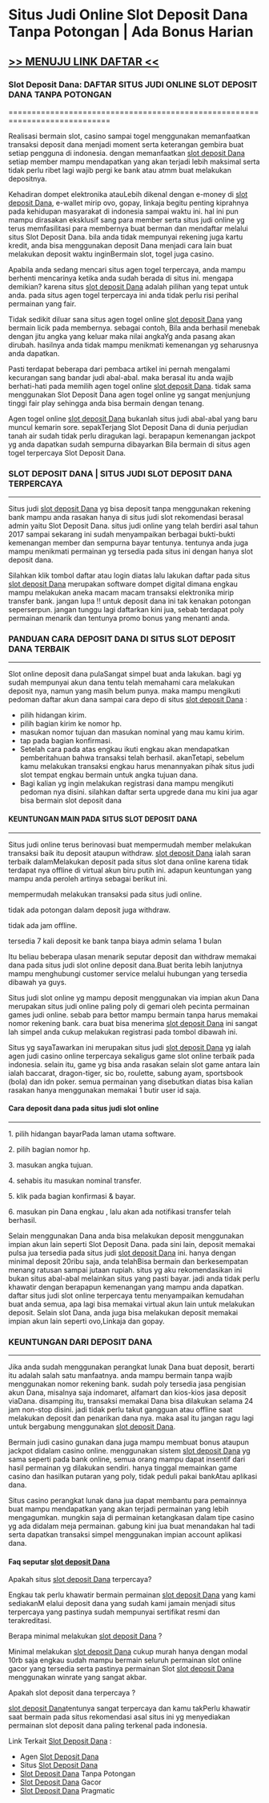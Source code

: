 # Situs Judi Online Slot Deposit Dana Tanpa Potongan | Ada Bonus Harian

## [ >> MENUJU LINK DAFTAR << ](https://urlink.id/JTNW6)

### Slot Deposit Dana: DAFTAR SITUS JUDI ONLINE SLOT DEPOSIT DANA TANPA POTONGAN
============================================================================

Realisasi bermain slot, casino sampai togel menggunakan memanfaatkan transaksi deposit dana menjadi moment serta keterangan gembira buat setiap pengguna di indonesia. dengan memanfaatkan [slot deposit Dana](https://www.akibadental.com/blog/data/slot-deposit-dana/) setiap member mampu mendapatkan yang akan terjadi lebih maksimal serta tidak perlu ribet lagi wajib pergi ke bank atau atmm buat melakukan depositnya.

Kehadiran dompet elektronika atauLebih dikenal dengan e-money di [slot deposit Dana](https://www.akibadental.com/blog/data/slot-deposit-dana/), e-wallet mirip ovo, gopay, linkaja begitu penting kiprahnya pada kehidupan masyarakat di indonesia sampai waktu ini. hal ini pun mampu dirasakan eksklusif sang para member serta situs judi online yg terus memfasilitasi para membernya buat berman dan mendaftar melalui situs Slot Deposit Dana. bila anda tidak mempunyai rekening juga kartu kredit, anda bisa menggunakan deposit Dana menjadi cara lain buat melakukan deposit waktu inginBermain slot, togel juga casino.

Apabila anda sedang mencari situs agen togel terpercaya, anda mampu berhenti mencarinya ketika anda sudah berada di situs ini. mengapa demikian? karena situs [slot deposit Dana](https://www.akibadental.com/blog/data/slot-deposit-dana/) adalah pilihan yang tepat untuk anda. pada situs agen togel terpercaya ini anda tidak perlu risi perihal permainan yang fair.

Tidak sedikit diluar sana situs agen togel online [slot deposit Dana](https://www.akibadental.com/blog/data/slot-deposit-dana/) yang bermain licik pada membernya. sebagai contoh, Bila anda berhasil menebak dengan jitu angka yang keluar maka nilai angkaYg anda pasang akan dirubah. hasilnya anda tidak mampu menikmati kemenangan yg seharusnya anda dapatkan.

Pasti terdapat beberapa dari pembaca artikel ini pernah mengalami kecurangan sang bandar judi abal-abal. maka berasal itu anda wajib berhati-hati pada memilih agen togel online [slot deposit Dana](https://www.akibadental.com/blog/data/slot-deposit-dana/). tidak sama menggunakan Slot Deposit Dana agen togel online yg sangat menjunjung tinggi fair play sehingga anda bisa bermain dengan tenang.

Agen togel online [slot deposit Dana](https://www.akibadental.com/blog/data/slot-deposit-dana/) bukanlah situs judi abal-abal yang baru muncul kemarin sore. sepakTerjang Slot Deposit Dana di dunia perjudian tanah air sudah tidak perlu diragukan lagi. berapapun kemenangan jackpot yg anda dapatkan sudah sempurna dibayarkan Bila bermain di situs agen togel terpercaya Slot Deposit Dana.

### **SLOT DEPOSIT DANA | SITUS JUDI SLOT DEPOSIT DANA TERPERCAYA**
---------------------------------------------------------------

Situs judi [slot deposit Dana](https://www.akibadental.com/blog/data/slot-deposit-dana/) yg bisa deposit tanpa menggunakan rekening bank mampu anda rasakan hanya di situs judi slot rekomendasi berasal admin yaitu Slot Deposit Dana. situs judi online yang telah berdiri asal tahun 2017 sampai sekarang ini sudah menyampaikan berbagai bukti-bukti kemenangan member dan sempurna bayar tentunya. tentunya anda juga mampu menikmati permainan yg tersedia pada situs ini dengan hanya slot deposit dana.

Silahkan klik tombol daftar atau login diatas lalu lakukan daftar pada situs [slot deposit Dana](https://www.akibadental.com/blog/data/slot-deposit-dana/) merupakan software dompet digital dimana engkau mampu melakukan aneka macam macam transaksi elektronika mirip transfer bank. jangan lupa !! untuk deposit dana ini tak kenakan potongan seperserpun. jangan tunggu lagi daftarkan kini jua, sebab terdapat poly permainan menarik dan tentunya promo bonus yang menanti anda.

### PANDUAN CARA DEPOSIT DANA DI SITUS SLOT DEPOSIT DANA TERBAIK
------------------------------------------------------------

Slot online deposit dana pulaSangat simpel buat anda lakukan. bagi yg sudah mempunyai akun dana tentu telah memahami cara melakukan deposit nya, namun yang masih belum punya. maka mampu mengikuti pedoman daftar akun dana sampai cara depo di situs [slot deposit Dana](https://www.akibadental.com/blog/data/slot-deposit-dana/) :

*   pilih hidangan kirim.
*   pilih bagian kirim ke nomor hp.
*   masukan nomor tujuan dan masukan nominal yang mau kamu kirim.
*   tap pada bagian konfirmasi.
*   Setelah cara pada atas engkau ikuti engkau akan mendapatkan pemberitahuan bahwa transaksi telah berhasil. akanTetapi, sebelum kamu melakukan transaksi engkau harus menannyakan pihak situs judi slot tempat engkau bermain untuk angka tujuan dana.
*   Bagi kalian yg ingin melakukan registrasi dana mampu mengikuti pedoman nya disini. silahkan daftar serta upgrede dana mu kini jua agar bisa bermain slot deposit dana

#### KEUNTUNGAN MAIN PADA SITUS SLOT DEPOSIT DANA
--------------------------------------------

Situs judi online terus berinovasi buat mempermudah member melakukan transaksi baik itu deposit ataupun withdraw. [slot deposit Dana](https://www.akibadental.com/blog/data/slot-deposit-dana/) ialah saran terbaik dalamMelakukan deposit pada situs slot dana online karena tidak terdapat nya offline di virtual akun biru putih ini. adapun keuntungan yang mampu anda peroleh artinya sebagai berikut ini.

mempermudah melakukan transaksi pada situs judi online.

tidak ada potongan dalam deposit juga withdraw.

tidak ada jam offline.

tersedia 7 kali deposit ke bank tanpa biaya admin selama 1 bulan

Itu beliau beberapa ulasan menarik seputar deposit dan withdraw memakai dana pada situs judi slot online deposit dana.Buat berita lebih lanjutnya mampu menghubungi customer service melalui hubungan yang tersedia dibawah ya guys.

Situs judi slot online yg mampu deposit menggunakan via impian akun Dana merupakan situs judi online paling poly di gemari oleh pecinta permainan games judi online. sebab para bettor mampu bermain tanpa harus memakai nomor rekening bank. cara buat bisa menerima [slot deposit Dana](https://www.akibadental.com/blog/data/slot-deposit-dana/) ini sangat lah simpel anda cukup melakukan registrasi pada tombol dibawah ini.

Situs yg sayaTawarkan ini merupakan situs judi [slot deposit Dana](https://www.akibadental.com/blog/data/slot-deposit-dana/) yg ialah agen judi casino online terpercaya sekaligus game slot online terbaik pada indonesia. selain itu, game yg bisa anda rasakan selain slot game antara lain ialah baccarat, dragon-tiger, sic bo, roulette, sabung ayam, sportsbook (bola) dan idn poker. semua permainan yang disebutkan diatas bisa kalian rasakan hanya menggunakan memakai 1 butir user id saja.

#### Cara deposit dana pada situs judi slot online
---------------------------------------------

1\. pilih hidangan bayarPada laman utama software.

2\. pilih bagian nomor hp.

3\. masukan angka tujuan.

4\. sehabis itu masukan nominal transfer.

5\. klik pada bagian konfirmasi & bayar.

6\. masukan pin Dana engkau , lalu akan ada notifikasi transfer telah berhasil.

Selain menggunakan Dana anda bisa melakukan deposit menggunakan impian akun lain seperti Slot Deposit Dana. pada sini lain, deposit memakai pulsa jua tersedia pada situs judi [slot deposit Dana](https://www.akibadental.com/blog/data/slot-deposit-dana/) ini. hanya dengan minimal deposit 20ribu saja, anda telahBisa bermain dan berkesempatan menang ratusan sampai jutaan rupiah. situs yg aku rekomendasikan ini bukan situs abal-abal melainkan situs yang pasti bayar. jadi anda tidak perlu khawatir dengan berapapun kemenangan yang mampu anda dapatkan. daftar situs judi slot online terpercaya tentu menyampaikan kemudahan buat anda semua, apa lagi bisa memakai virtual akun lain untuk melakukan deposit. Selain slot Dana, anda juga bisa melakukan deposit memakai impian akun lain seperti ovo,Linkaja dan gopay.

### **KEUNTUNGAN DARI DEPOSIT DANA**
--------------------------------

Jika anda sudah menggunakan perangkat lunak Dana buat deposit, berarti itu adalah salah satu manfaatnya. anda mampu bermain tanpa wajib menggunakan nomor rekening bank. sudah poly tersedia jasa pengisian akun Dana, misalnya saja indomaret, alfamart dan kios-kios jasa deposit viaDana. disamping itu, transaksi memakai Dana bisa dilakukan selama 24 jam non-stop disini. jadi tidak perlu takut gangguan atau offline saat melakukan deposit dan penarikan dana nya. maka asal itu jangan ragu lagi untuk bergabung menggunakan [slot deposit Dana](https://www.akibadental.com/blog/data/slot-deposit-dana/).

Bermain judi casino gunakan dana juga mampu membuat bonus ataupun jackpot didalam casino online. menggunakan sistem [slot deposit Dana](https://www.akibadental.com/blog/data/slot-deposit-dana/) yg sama seperti pada bank online, semua orang mampu dapat insentif dari hasil permainan yg dilakukan sendiri. hanya tinggal memainkan game casino dan hasilkan putaran yang poly, tidak peduli pakai bankAtau aplikasi dana.

Situs casino perangkat lunak dana jua dapat membantu para pemainnya buat mampu mendapatkan yang akan terjadi permainan yang lebih mengagumkan. mungkin saja di permainan ketangkasan dalam tipe casino yg ada didalam meja permainan. gabung kini jua buat menandakan hal tadi serta dapatkan transaksi simpel menggunakan impian account aplikasi dana.

#### Faq seputar [slot deposit Dana](https://www.akibadental.com/blog/data/slot-deposit-dana/)

Apakah situs [slot deposit Dana](https://www.akibadental.com/blog/data/slot-deposit-dana/) terpercaya?

Engkau tak perlu khawatir bermain permainan [slot deposit Dana](https://www.akibadental.com/blog/data/slot-deposit-dana/) yang kami sediakanM elalui deposit dana yang sudah kami jamain menjadi situs terpercaya yang pastinya sudah mempunyai sertifikat resmi dan terakreditasi.

Berapa minimal melakukan [slot deposit Dana](https://www.akibadental.com/blog/data/slot-deposit-dana/) ?

Minimal melakukan [slot deposit Dana](https://www.akibadental.com/blog/data/slot-deposit-dana/) cukup murah hanya dengan modal 10rb saja engkau sudah mampu bermain seluruh permainan slot online gacor yang tersedia serta pastinya permainan Slot [slot deposit Dana](https://www.akibadental.com/blog/data/slot-deposit-dana/) menggunakan winrate yang sangat akbar.

Apakah slot deposit dana terpercaya ?

[slot deposit Dana](https://www.akibadental.com/blog/data/slot-deposit-dana/)tentunya sangat terpercaya dan kamu takPerlu khawatir saat bermain pada situs rekomendasi asal situs ini yg menyediakan permainan slot deposit dana paling terkenal pada indonesia.

Link Terkait [Slot Deposit Dana](https://www.akibadental.com/blog/data/slot-deposit-dana/) :

*   Agen [Slot Deposit Dana](https://ruhm.es/files/journals/1/articles/929/63106a568f766.html)
*   Situs [Slot Deposit Dana](https://jnmc.com.np/files/journals/1/articles/191/63106b0e689a4.html)
*   [Slot Deposit Dana](https://sjau.auezov.edu.kz/files/journals/1/articles/179/63106ce4a8d7e.html) Tanpa Potongan
*   [Slot Deposit Dana](https://eung.nung.edu.ua/files/journals/1/articles/454/63106b8bdd945.html) Gacor
*   [Slot Deposit Dana](https://www.ijabf.in/files/journals/2/articles/67/6311b24e66fff.html) Pragmatic
